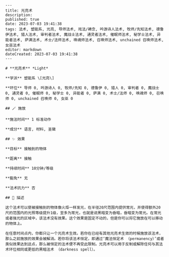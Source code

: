 
    ---
    title: 光亮术
    description: 
    published: true
    date: 2023-07-03 19:41:38
    tags: 法术, 塑能系, 光亮, 导师法术, 戏法/祷念, 吟游诗人法术, 牧师/先知法术, 德鲁伊法术, 猎人法术, 审判者法术, 魔战士法术, 通灵者法术, 催眠师法术, 秘学士法术, 异能者法术, 萨满法术, 术士/法师法术, 唤魂师法术, 召唤师法术, unchained 召唤师法术, 女巫法术
    editor: markdown
    dateCreated: 2023-07-03 19:41:38
    ---

    # **光亮术** *Light*

    **学派** 塑能系 \[光亮\] 

    **环位** 导师 0, 吟游诗人 0, 牧师/先知 0, 德鲁伊 0, 猎人 0, 审判者 0, 魔战士 0, 通灵者 0, 催眠师 0, 秘学士 0, 异能者 0, 萨满 0, 术士/法师 0, 唤魂师 0, 召唤师 0, unchained 召唤师 0, 女巫 0

    ## 🪄 施放

    **施法时间** 1 标准动作

    **成分** 语言, 材料, 圣徽

    ## ✨ 效果 

    **目标** 接触到的物体 

    **距离** 接触  

    **持续时间** 10分钟/等级 

    **豁免** 无

    **法术抗力** 否

    ## 📖 描述

    这个法术可以使被接触到的物体像火炬一样发光，在半径20尺范围内提供常光，并使得额外20尺的范围内的光照等级提升1级，至多为常光，也就是说黑暗变为昏暗，昏暗变为常光。在常光或者强光的区域中，该法术没有效果。这个效果是固定不动的，但是你可以将它施放在可以移动的物体上。

    在任意时间点内，你都只让一个光亮术生效。若你在已经有其他光亮术生效的时候施放该法术，那么之前施放的效果会被解消。若你将该法术恒定，即通过‘魔法恒定术 （permanency）’或者类似效果达到这点，那么被恒定的法术便不再受此限制。光亮术可以用于反制或解除任何与其法术环位相同或更低的黑暗法术 （darkness spell）。
    